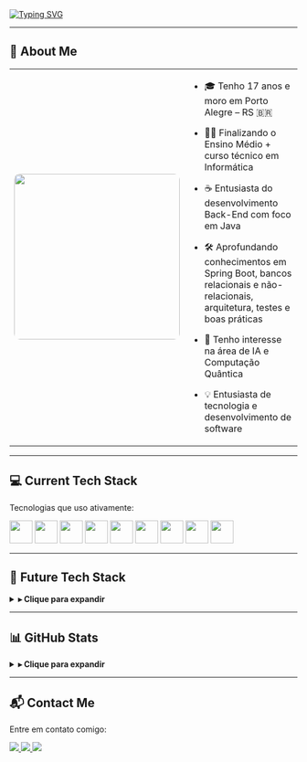 <!-- CABEÇALHO ANIMADO -->
<a href="https://git.io/typing-svg">
  <img src="https://readme-typing-svg.demolab.com?font=Fira+Code&weight=500&size=24&duration=3000&pause=1000&color=FF0000&center=false&vCenter=true&width=1000&lines=Hello+World!+I'm+Gabriel+Monteiro;Back-End+Developer+Enthusiast+ready+to+create+impact!" alt="Typing SVG" />
</a>

---

## 📖 About Me

<table>
  <tr>
    <td width="38%" align="center">
      <img src="https://38.media.tumblr.com/8ce32bdefb1fc891dedc3540b7242170/tumblr_nmz656ohqh1s4fz4bo1_500.gif" width="290" style="border-radius:10px; object-fit: cover;" />
    </td>
    <td width="62%" valign="top">

- 🎓 Tenho 17 anos e moro em Porto Alegre – RS 🇧🇷  
- 🧑‍💻 Finalizando o Ensino Médio + curso técnico em Informática  
- ☕ Entusiasta do desenvolvimento Back-End com foco em Java  
- 🛠️ Aprofundando conhecimentos em Spring Boot, bancos relacionais e não-relacionais, arquitetura, testes e boas práticas  
- 🤖 Tenho interesse na área de IA e Computação Quântica  
- 💡 Entusiasta de tecnologia e desenvolvimento de software  

    </td>
  </tr>
</table>

---

## 💻 Current Tech Stack

Tecnologias que uso ativamente:

<div align="left">
  <img src="https://cdn.jsdelivr.net/gh/devicons/devicon/icons/java/java-original.svg" width="40" />
  <img src="https://cdn.jsdelivr.net/gh/devicons/devicon/icons/spring/spring-original.svg" width="40" />
  <img src="https://cdn.jsdelivr.net/gh/devicons/devicon/icons/javascript/javascript-original.svg" width="40" />
  <img src="https://cdn.jsdelivr.net/gh/devicons/devicon/icons/html5/html5-original.svg" width="40" />
  <img src="https://cdn.jsdelivr.net/gh/devicons/devicon/icons/css3/css3-original.svg" width="40" />
  <img src="https://cdn.jsdelivr.net/gh/devicons/devicon/icons/mysql/mysql-original.svg" width="40" />
  <img src="https://cdn.jsdelivr.net/gh/devicons/devicon/icons/redis/redis-original.svg" width="40" />
  <img src="https://cdn.jsdelivr.net/gh/devicons/devicon/icons/mongodb/mongodb-original.svg" width="40" />
  <img src="https://cdn.jsdelivr.net/gh/devicons/devicon/icons/git/git-original.svg" width="40" />
</div>

---

## 🚀 Future Tech Stack

<details>
  <summary><strong>▸ Clique para expandir</strong></summary>
  <br />

  Tecnologias que quero dominar nos próximos anos:
  
  <strong>🔬 Inteligência Artificial & Data Science</strong>
<div align="left">
  <img src="https://cdn.jsdelivr.net/gh/devicons/devicon/icons/python/python-original.svg" width="40" title="Python - Linguagem principal da IA" />
  <img src="https://cdn.jsdelivr.net/gh/devicons/devicon/icons/tensorflow/tensorflow-original.svg" width="40" title="TensorFlow - Deep Learning do Google" />
  <img src="https://cdn.jsdelivr.net/gh/devicons/devicon/icons/pytorch/pytorch-original.svg" width="40" title="PyTorch - Deep Learning da Meta (Facebook)" />
  <img src="https://cdn.jsdelivr.net/gh/devicons/devicon/icons/numpy/numpy-original.svg" width="40" title="NumPy - Operações numéricas e matrizes" />
  <img src="https://cdn.jsdelivr.net/gh/devicons/devicon/icons/pandas/pandas-original.svg" width="40" title="Pandas - Manipulação de dados/tabulações" />
  <img src="https://cdn.jsdelivr.net/gh/devicons/devicon/icons/jupyter/jupyter-original.svg" width="40" title="Jupyter - Cadernos interativos para IA e ciência de dados" />
</div>


  <br />

  <strong>☕ Back-End Java Avançado</strong>
<div align="left">
  <img src="https://cdn.jsdelivr.net/gh/devicons/devicon/icons/quarkus/quarkus-original.svg" width="40" title="Quarkus - Framework Java leve para microsserviços" />
  <img src="https://cdn.jsdelivr.net/gh/devicons/devicon/icons/maven/maven-original.svg" width="40" title="Maven - Gerenciador de dependências Java" />
  <img src="https://cdn.jsdelivr.net/gh/devicons/devicon/icons/gradle/gradle-plain.svg" width="40" title="Gradle - Alternativa moderna ao Maven" />
  <img src="https://cdn.jsdelivr.net/gh/devicons/devicon/icons/docker/docker-original.svg" width="40" title="Docker - Containerização de aplicações" />
  <img src="https://cdn.jsdelivr.net/gh/devicons/devicon/icons/kubernetes/kubernetes-plain.svg" width="40" title="Kubernetes - Orquestração de containers" />
  <img src="https://cdn.jsdelivr.net/gh/devicons/devicon/icons/graphql/graphql-plain.svg" width="40" title="GraphQL - APIs mais modernas e eficientes que REST" />
</div>
</details>

---

## 📊 GitHub Stats

<details>
  <summary><strong>▸ Clique para expandir</strong></summary>
  <br />
  <div align="left">
    <img src="https://github-readme-stats.vercel.app/api?username=b1elzz&show_icons=true&theme=radical&count_private=true&hide_border=false" height="150" />
    <img src="https://github-readme-stats.vercel.app/api/top-langs?username=b1elzz&layout=compact&langs_count=6&theme=radical&hide_border=false" height="150" />
  </div>
</details>

---

## 📬 Contact Me

Entre em contato comigo:

<div align="left">
  <a href="https://www.linkedin.com/in/gabriel-dias-027572300/" target="_blank">
    <img src="https://img.shields.io/badge/LinkedIn-0A66C2?style=for-the-badge&logo=linkedin&logoColor=white" />
  </a>
  <a href="mailto:gabriel050monteiro@gmail.com" target="_blank">
    <img src="https://img.shields.io/badge/Gmail-EA4335?style=for-the-badge&logo=gmail&logoColor=white" />
  </a>
  <a href="https://discordapp.com/users/833365400971509780" target="_blank">
    <img src="https://img.shields.io/badge/Discord-5865F2?style=for-the-badge&logo=discord&logoColor=white" />
  </a>
</div>

